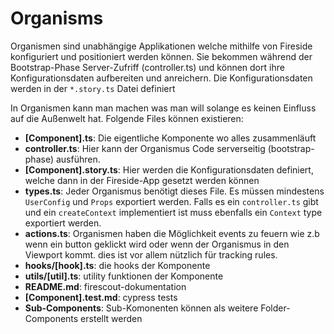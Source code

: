 # Organisms

Organismen sind unabhängige Applikationen welche mithilfe von Fireside konfiguriert und positioniert werden können. Sie bekommen während der Bootstrap-Phase Server-Zufriff (controller.ts) und können dort ihre Konfigurationsdaten aufbereiten und anreichern. Die Konfigurationsdaten werden in der `*.story.ts` Datei definiert

In Organismen kann man machen was man will solange es keinen Einfluss auf die Außenwelt hat. Folgende Files können existieren:

- **[Component].ts**: Die eigentliche Komponente wo alles zusammenläuft
- **controller.ts**: Hier kann der Organismus Code serverseitig (bootstrap-phase) ausführen.
- **[Component].story.ts**: Hier werden die Konfigurationsdaten definiert, welche dann in der Fireside-App gesetzt werden können
- **types.ts**: Jeder Organismus benötigt dieses File. Es müssen mindestens `UserConfig` und `Props` exportiert werden. Falls es ein `controller.ts` gibt und ein `createContext` implementiert ist muss ebenfalls ein `Context` type exportiert werden.
- **actions.ts**: Organismen haben die Möglichkeit events zu feuern wie z.b wenn ein button geklickt wird oder wenn der Organismus in den Viewport kommt. dies ist vor allem nützlich für tracking rules.
- **hooks/[hook].ts**: die hooks der Komponente
- **utils/[util].ts**: utility funktionen der Komponente
- **README.md**: firescout-dokumentation
- **[Component].test.md**: cypress tests
- **Sub-Components**: Sub-Komonenten können als weitere Folder-Components erstellt werden
